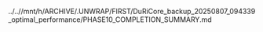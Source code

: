 ../..//mnt/h/ARCHIVE/.UNWRAP/FIRST/DuRiCore_backup_20250807_094339_optimal_performance/PHASE10_COMPLETION_SUMMARY.md